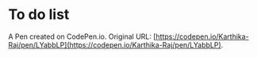 # To do list

A Pen created on CodePen.io. Original URL: [https://codepen.io/Karthika-Raj/pen/LYabbLP](https://codepen.io/Karthika-Raj/pen/LYabbLP).

